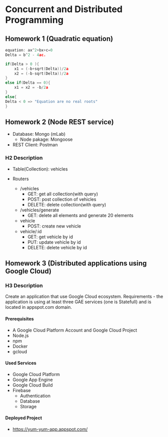 # Concurrent and Distributed Programming

## Homework 1 (Quadratic equation)

```c
equation: ax^2+bx+c=0
Delta = b^2 - 4ac.

if(Delta > 0 ){
    x1 = (-b+sqrt(Delta))/2a
    x2 = (-b-sqrt(Delta))/2a
}
else if(Delta == 0){
    x1 = x2 = -b/2a
}
else{
Delta < 0 => "Equation are no real roots"
}
```

## Homework 2 (Node REST service)

- Database: Mongo (mLab)
  - Node pakage: Mongoose
- REST Client: Postman

### H2 Description

- Table(Collection): vehicles

- Routers
  - /vehicles
    - GET: get all collection(with query)
    - POST: post collection of vehicles
    - DELETE: delete collection(with query)
  - /vehicles/generate
    - GET: delete all elements and generate 20 elements
  - vehicle
    - POST: create new vehicle
  - vehicle/:id
    - GET: get vehicle by id
    - PUT: update vehicle by id
    - DELETE: delete vehicle by id

## Homework 3 (Distributed applications using Google Cloud)

### H3 Description

Create an application that use Google Cloud ecosystem. Requirements - the application is using at least three GAE services (one is Statefull) and is located in appspot.com domain.

#### Prerequisites

- A Google Cloud Platform Account and Google Cloud Project
- Node.js
- npm
- Docker
- gcloud

#### Used Services

- Google Cloud Platform
- Google App Engine
- Google Cloud Build
- Firebase
  - Authentication
  - Database
  - Storage

#### Deployed Project

- <https://yum-yum-app.appspot.com/>
